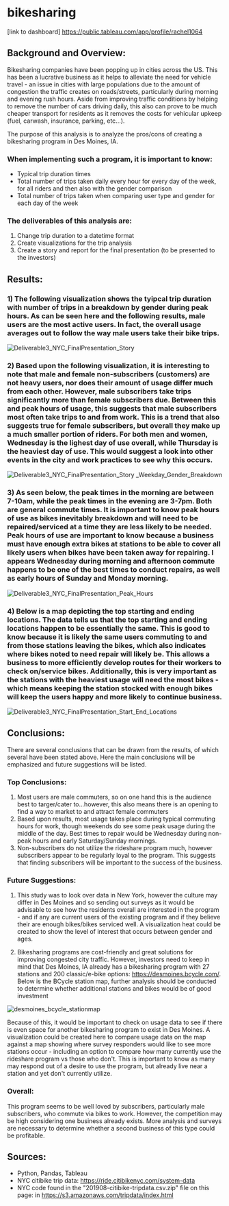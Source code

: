 # bikesharing
[link to dashboard] https://public.tableau.com/app/profile/rachel1064
## Background and Overview:

Bikesharing companies have been popping up in cities across the US. This has been a lucrative business as it helps to alleviate the need for vehicle travel - an issue in cities with large populations due to the amount of congestion the traffic creates on roads/streets, particularly during morning and evening rush hours. Aside from improving traffic conditions by helping to remove the number of cars driving daily, this also can prove to be much cheaper transport for residents as it removes the costs for vehicular upkeep (fuel, carwash, insurance, parking, etc...). 

The purpose of this analysis is to analyze the pros/cons of creating a bikesharing program in Des Moines, IA. 
### When implementing such a program, it is important to know:

* Typical trip duration times
* Total number of trips taken daily every hour for every day of the week, for all riders and then also with the gender comparison
* Total number of trips taken when comparing user type and gender for each day of the week

### The deliverables of this analysis are:

1) Change trip duration to a datetime format
2) Create visualizations for the trip analysis
3) Create a story and report for the final presentation (to be presented to the investors)


## Results:

### 1) The following visualization shows the tyipcal trip duration with number of trips in a breakdown by gender during peak hours. As can be seen here and the following results, male users are the most active users. In fact, the overall usage averages out to follow the way male users take their bike trips. 

![Deliverable3_NYC_FinalPresentation_Story](https://user-images.githubusercontent.com/101941048/207474717-87d08613-a73f-482d-b980-7db227f41179.png)

### 2) Based upon the following visualization, it is interesting to note that male and female non-subscribers (customers) are not heavy users, nor does their amount of usage differ much from each other. However, male subscribers take trips significantly more than female subscribers due. Between this and peak hours of usage, this suggests that male subscribers most often take trips to and from work. This is a trend that also suggests true for female subscribers, but overall they make up a much smaller portion of riders. For both men and women, Wednesday is the lighest day of use overall, while Thursday is the heaviest day of use. This would suggest a look into other events in the city and work practices to see why this occurs. 

![Deliverable3_NYC_FinalPresentation_Story _Weekday_Gender_Breakdown](https://user-images.githubusercontent.com/101941048/207481219-6038a6d2-58f5-46eb-80f0-ebc3ac724872.png)

### 3) As seen below, the peak times in the morning are between 7-10am, while the peak times in the evening are 3-7pm. Both are general commute times. It is important to know peak hours of use as bikes inevitably breakdown and will need to be repaired/serviced at a time they are less likely to be needed. Peak hours of use are important to know because a business must have enough extra bikes at stations to be able to cover all likely users when bikes have been taken away for repairing. I appears Wednesday during morning and afternoon commute happens to be one of the best times to conduct repairs, as well as early hours of Sunday and Monday morning.

![Deliverable3_NYC_FinalPresentation_Peak_Hours](https://user-images.githubusercontent.com/101941048/207481243-ecaeb8c1-b91d-456c-ac20-79feeba6617b.png)

### 4) Below is a map depicting the top starting and ending locations. The data tells us that the top starting and ending locations happen to be essentially the same. This is good to know because it is likely the same users commuting to and from those stations leaving the bikes, which also indicates where bikes noted to need repair will likely be. This allows a business to more efficiently develop routes for their workers to check on/service bikes. Additionally, this is very important as the stations with the heaviest usage will need the most bikes - which means keeping the station stocked with enough bikes will keep the users happy and more likely to continue business.

![Deliverable3_NYC_FinalPresentation_Start_End_Locations](https://user-images.githubusercontent.com/101941048/207474782-e1bf54c2-fafa-4e8b-bdc9-d6d0d0131116.png)


## Conclusions:

There are several conclusions that can be drawn from the results, of which several have been stated above. Here the main conclusions will be emphasized and future suggestions will be listed.

### Top Conclusions:
1) Most users are male commuters, so on one hand this is the audience best to targer/cater to...however, this also means there is an opening to find a way to market to and attract female commuters
2) Based upon results, most usage takes place during typical commuting hours for work, though weekends do see some peak usage during the middle of the day. Best times to repair would be Wednesday during non-peak hours and early Saturday/Sunday mornings.
3) Non-subscribers do not utilize the rideshare program much, however subscribers appear to be regularly loyal to the program. This suggests that finding subscribers will be important to the success of the business.

### Future Suggestions:
1) This study was to look over data in New York, however the culture may differ in Des Moines and so sending out surveys as it would be advisable to see how the residents overall are interested in the program - and if any are current users of the existing program and if they believe their are enough bikes/bikes serviced well. A visualization heat could be created to show the level of interest that occurs between gender and ages. 

2) Bikesharing programs are cost-friendly and great solutions for improving congested city traffic. However, investors need to keep in mind that Des Moines, IA already has a bikesharing program with 27 stations and 200 classic/e-bike options: https://desmoines.bcycle.com/. Below is the BCycle station map, further analysis should be conducted to determine whether additional stations and bikes would be of good investment

![desmoines_bcycle_stationmap](https://user-images.githubusercontent.com/101941048/206931346-4b416274-4eaa-4fab-b0e5-3ec4966ed307.png)

Because of this, it would be important to check on usage data to see if there is even space for another bikesharing program to exist in Des Moines. A visualization could be created here to compare usage data on the map against a map showing where survey responders would like to see more stations occur - including an option to compare how many currently use the rideshare program vs those who don't. This is important to know as many may respond out of a desire to use the program, but already live near a station and yet don't currently utilize. 

### Overall:
This program seems to be well loved by subscribers, particularly male subscribers, who commute via bikes to work. However, the competition may be high considering one business already exists. More analysis and surveys are necessary to determine whether a second business of this type could be profitable.


## Sources:
* Python, Pandas, Tableau
* NYC citibike trip data: https://ride.citibikenyc.com/system-data
* NYC code found in the "201908-citibike-tripdata.csv.zip" file on this page: in https://s3.amazonaws.com/tripdata/index.html
